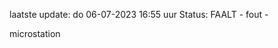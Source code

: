 laatste update: 
do 06-07-2023 16:55   uur 
Status: FAALT - fout - 
<div class="service R">microstation</div>